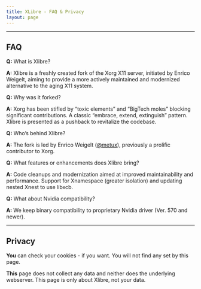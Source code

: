 ```yaml
---
title: XLibre - FAQ & Privacy
layout: page
---
```


* * *

FAQ
---

**Q:** What is Xlibre?

**A:** Xlibre is a freshly created fork of the Xorg X11 server, initiated by Enrico Weigelt, aiming to provide a more actively maintained and modernized alternative to the aging X11 system.

**Q:** Why was it forked?

**A:** Xorg has been stifled by “toxic elements” and “BigTech moles” blocking significant contributions. A classic “embrace, extend, extinguish” pattern. Xlibre is presented as a pushback to revitalize the codebase.

**Q:** Who’s behind Xlibre?

**A:** The fork is led by Enrico Weigelt ([@metux](https://github.com/metux)), previously a prolific contributor to Xorg.

**Q:** What features or enhancements does Xlibre bring?

**A:** Code cleanups and modernization aimed at improved maintainability and performance. Support for Xnamespace (greater isolation) and updating nested Xnest to use libxcb.

**Q:** What about Nvidia compatibility?

**A:** We keep binary compatibility to proprietary Nvidia driver (Ver. 570 and newer).

* * *

Privacy
-------

**You** can check your cookies - if you want. You will not find any set by this page.

**This** page does not collect any data and neither does the underlying webserver. This page is only about Xlibre, not your data.